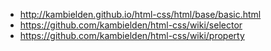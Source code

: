 * http://kambielden.github.io/html-css/html/base/basic.html
* https://github.com/kambielden/html-css/wiki/selector
* https://github.com/kambielden/html-css/wiki/property